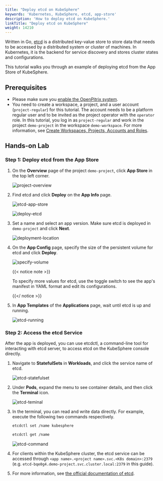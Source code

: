 ```yaml
---
title: "Deploy etcd on KubeSphere"
keywords: 'Kubernetes, KubeSphere, etcd, app-store'
description: 'How to deploy etcd on KubeSphere.'
linkTitle: "Deploy etcd on KubeSphere"
weight: 14210
---
```


Written in Go, [etcd](https://etcd.io/) is a distributed key-value store to store data that needs to be accessed by a distributed system or cluster of machines. In Kubernetes, it is the backend for service discovery and stores cluster states and configurations.

This tutorial walks you through an example of deploying etcd from the App Store of KubeSphere.

## Prerequisites

- Please make sure you [enable the OpenPitrix system](https://kubesphere.io/docs/pluggable-components/app-store/).
- You need to create a workspace, a project, and a user account (`project-regular`) for this tutorial. The account needs to be a platform regular user and to be invited as the project operator with the `operator` role. In this tutorial, you log in as `project-regular` and work in the project `demo-project` in the workspace `demo-workspace`. For more information, see [Create Workspaces, Projects, Accounts and Roles](../../../quick-start/create-workspace-and-project/).

## Hands-on Lab

### Step 1: Deploy etcd from the App Store

1. On the **Overview** page of the project `demo-project`, click **App Store** in the top left corner.

   ![project-overview](/images/docs/appstore/built-in-apps/etcd-app/project-overview.jpg)

2. Find etcd and click **Deploy** on the **App Info** page.

   ![etcd-app-store](/images/docs/appstore/built-in-apps/etcd-app/etcd-app-store.jpg)

   ![deploy-etcd](/images/docs/appstore/built-in-apps/etcd-app/deploy-etcd.jpg)

3. Set a name and select an app version. Make sure etcd is deployed in `demo-project` and click **Next**.

   ![deployment-location](/images/docs/appstore/built-in-apps/etcd-app/deployment-location.jpg)

4. On the **App Config** page, specify the size of the persistent volume for etcd and click **Deploy**.

   ![specify-volume](/images/docs/appstore/built-in-apps/etcd-app/specify-volume.jpg)

   {{< notice note >}}

   To specify more values for etcd, use the toggle switch to see the app's manifest in YAML format and edit its configurations.

   {{</ notice >}} 

5. In **App Templates** of the **Applications** page, wait until etcd is up and running.

   ![etcd-running](/images/docs/appstore/built-in-apps/etcd-app/etcd-running.jpg)

### Step 2: Access the etcd Service

After the app is deployed, you can use etcdctl, a command-line tool for interacting with etcd server, to access etcd on the KubeSphere console directly.

1. Navigate to **StatefulSets** in **Workloads**, and click the service name of etcd.

   ![etcd-statefulset](/images/docs/appstore/built-in-apps/etcd-app/etcd-statefulset.jpg)

2. Under **Pods**, expand the menu to see container details, and then click the **Terminal** icon.

   ![etcd-teminal](/images/docs/appstore/built-in-apps/etcd-app/etcd-teminal.jpg)

3. In the terminal, you can read and write data directly. For example, execute the following two commands respectively.

   ```bash
   etcdctl set /name kubesphere
   ```

   ```bash
   etcdctl get /name
   ```

   ![etcd-command](/images/docs/appstore/built-in-apps/etcd-app/etcd-command.jpg)

4. For clients within the KubeSphere cluster, the etcd service can be accessed through `<app name>.<project name>.svc.<K8s domain>:2379` (e.g. `etcd-bqe0g4.demo-project.svc.cluster.local:2379` in this guide).

5. For more information, see [the official documentation of etcd](https://etcd.io/docs/v3.4.0/).